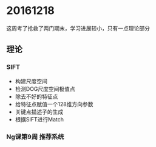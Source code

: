 # 20161218
这周考了抢救了两门期末，学习进展较小，只有一点理论部分
## 理论
### SIFT
- 构建尺度空间
- 检测DOG尺度空间极值点
- 除去不好的特征点
- 给特征点赋值一个128维方向参数
- 关键点描述子的生成
- 根据SIFT进行Match
### Ng课第9周 推荐系统
